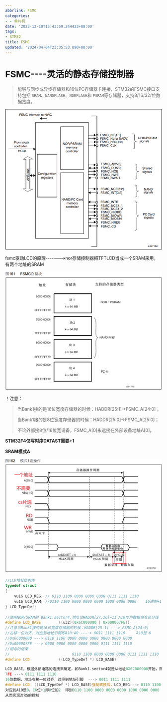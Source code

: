 ```yaml
---
abbrlink: FSMC
categories:
- - 单片机
date: '2023-12-10T15:43:59.244423+08:00'
tags:
- STM32
title: FSMC
updated: '2024-04-04T23:35:53.890+08:00'
---
```

# FSMC----灵活的静态存储控制器

> 能够与同步或异步存储器和16位PC存储器卡连接，STM32的FSMC接口支持包括 `SRAM`、`NANDFLASH`、`NORFLASH`和 `PSRAM`等存储器，支持8/16/32/位数据宽度。

![fsmc框图](https://raw.githubusercontent.com/leioukupo/img/main/fsmc.png)

fsmc驱动LCD的原理------->nor存储控制器把TFTLCD当成一个SRAM来用，有两个地址的SRAM

![fsmc存储块](https://raw.githubusercontent.com/leioukupo/img/main/FSMC%E5%AD%98%E5%82%A8%E5%9D%97.png)

！注意：

> 当Bank1接的是16位宽度存储器的时候：HADDR[25:1]->FSMC\_A[24:0]；
>
> 当Bank1接的是8位宽度存储器的时候：HADDR[25:0]->FSMC\_A[25:0]；
>
> 不论外部接8位/16位宽设备，FSMC\_A[0]永远接在外部设备地址A[0]。

**STM32F4仅写时序DATAST需要+1**

**SRAM模式A**

![模式A](https://raw.githubusercontent.com/leioukupo/img/main/FSMC-SRAM.png)

```c
//LCD地址结构体
typedef struct
{
    vu16 LCD_REG; // 0110 1100 0000 0000 0000 0111 1111 1110
    vu16 LCD_RAM; //0110 1100 0000 0000 0000 1000 0000 0000    16进制+1--->8进制加2
} LCD_TypeDef;

//使用NOR/SRAM的 Bank1.sector4,地址位HADDR[27,26]=11 A10作为数据命令区分线 
#define LCD_BASE        ((u32)(0x6C000000 | 0x000007FE))
//注意当Bank1接的是16位宽度存储器的时候：HADDR[25:1] ---> FSMC_A[24:0]
//右移一位对齐，对应到地址引脚即A10:A0 --- > 0011 1111 1110     A10是 0
//0x6C000000 ---> 0110 1100 0000 0000 0000 0000 0000 0000  
//0x000007FE ---> 0000 0000 0000 0000 0000 0111 1111 1110
//相与的结果
//                            0110 1100 0000 0000 0000 0111 1111 1110
#define LCD             ((LCD_TypeDef *) LCD_BASE)
```

```c
LCD_BASE，根据外部电路的连接来确定，如Bank1.sector4就是从地址0X6C000000开始，而0X000007FE，则是A10的偏移量
7FE ---> 0111 1111 1110
16位数据，地址右移一位对齐，对应到地址引脚  ---> 0011 1111 1111
#define LCD  ((LCD_TypeDef *) LCD_BASE)强制转换后，LCD_REG---> 0110 1100 0000 0000 0000 0111 1111 1110  
对应到A10是0，16位+1即8位加2  得到0110 1100 0000 0000 0000 1000 0000 0000  A10是1  
从而实现对RS的控制
```
